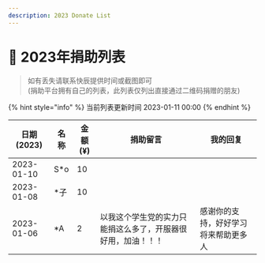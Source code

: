 ```yaml
---
description: 2023 Donate List
---
```


# 🐰 2023年捐助列表

> 如有丢失请联系快辰提供时间或截图即可\
> (捐助平台拥有自己的列表，此列表仅列出直接通过二维码捐赠的朋友)

{% hint style="info" %}
当前列表更新时间 2023-01-11 00:00
{% endhint %}

| 日期(2023)   | 名称   | 金额(¥) | 捐助留言                           | 我的回复               |
| ---------- | ---- | ----- | ------------------------------ | ------------------ |
| 2023-01-10 | S\*o | 10    |                                |                    |
| 2023-01-08 | \*子  | 10    |                                |                    |
| 2023-01-06 | \*A  | 2     | 以我这个学生党的实力只能捐这么多了，开服器很好用，加油！！！ | 感谢你的支持，好好学习将来帮助更多人 |
